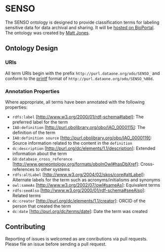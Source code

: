 # SENSO

The SENSO ontology is designed to provide classification terms for labeling sensitive data for data archival and sharing. It will be [hosted on BioPortal](http://bioportal.bioontology.org/ontologies/SENSO).
The ontology was created by [Matt Jones](https://orcid.org/0000-0003-0077-4738).

## Ontology Design

### URIs

All term URIs begin with the prefix `http://purl.dataone.org/odo/SENSO_` and conform to the [printf](https://en.wikipedia.org/wiki/Printf_format_string) format of `http://purl.dataone.org/odo/SENSO_%08d`.

### Annotation Properties

Where appropriate, all terms have been annotated with the following properties:

- `rdfs:label` [http://www.w3.org/2000/01/rdf-schema#label]: The preferred label for the term
- `IAO:definition` [http://purl.obolibrary.org/obo/IAO_0000115]: The definition of the term
- `IAO:definition source` [http://purl.obolibrary.org/obo/IAO_0000119]: Source information related to the content in the `definition`
- `dc:description` [http://purl.org/dc/elements/1.1/description]: Extended information about the term
- `GO:database_cross_reference` [http://www.geneontology.org/formats/oboInOwl#hasDbXref]: Cross-references to other systems
- `rdfs:altLabel` [http://www.w3.org/2004/02/skos/core#altLabel]: Alternate labels for the term such as acronyms/initialisms and synonyms
- `owl:sameAs` [http://www.w3.org/2002/07/owl#sameAs]: Equivalent terms
- `rdfs:seeAlso` [http://www.w3.org/2000/01/rdf-schema#seeAlso]: Related terms
- `dc:creator` [http://purl.org/dc/elements/1.1/creator]: ORCID of the person that created the term
- `dc:date` [http://purl.org/dc/terms/date]: Date the term was created

## Contributing

Reporting of issues is welcomed as are conributions via pull requests.
Please file an issue before sending a pull request.
